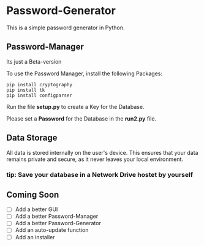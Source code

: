# Password-Generator
This is a simple password generator in Python.

## Password-Manager
 Its just a Beta-version

To use the Password Manager, install the following Packages:

    pip install cryptography
    pip install tk
    pip install configparser

Run the file **setup.py** to create a Key for the Database.

Please set a **Password** for the Database in the **run2.py** file.

## Data Storage
All data is stored internally on the user's device. This ensures that your data remains private and secure, as it never leaves your local environment.

### tip: Save your database in a Network Drive hostet by yourself

## Coming Soon
- [ ] Add a better GUI
- [ ] Add a better Password-Manager
- [ ] Add a better Password-Generator
- [ ] Add an auto-update function
- [ ] Add an installer